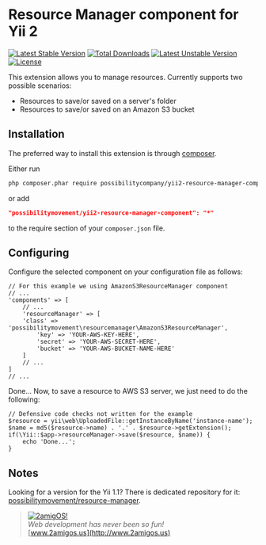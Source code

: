 Resource Manager component for Yii 2
====================================

[![Latest Stable Version](https://poser.pugx.org/possibilitycompany/yii2-resource-manager-component/v/stable.svg)](https://packagist.org/packages/possibilitycompany/yii2-ckeditor-widget) [![Total Downloads](https://poser.pugx.org/possibilitycompany/yii2-resource-manager-component/downloads.svg)](https://packagist.org/packages/possibilitycompany/yii2-resource-manager-component) [![Latest Unstable Version](https://poser.pugx.org/possibilitycompany/yii2-resource-manager-component/v/unstable.svg)](https://packagist.org/packages/possibilitycompany/yii2-resource-manager-component) [![License](https://poser.pugx.org/possibilitycompany/yii2-resource-manager-component/license.svg)](https://packagist.org/packages/possibilitycompany/yii2-resource-manager-component)

This extension allows you to manage resources. Currently supports two possible scenarios: 

- Resources to save/or saved on a server's folder
- Resources to save/or saved on an Amazon S3 bucket



Installation
------------

The preferred way to install this extension is through [composer](http://getcomposer.org/download/).

Either run

```sh
php composer.phar require possibilitycompany/yii2-resource-manager-component "*"
```

or add

```json
"possibilitymovement/yii2-resource-manager-component": "*"
```

to the require section of your `composer.json` file.

Configuring
--------------------------

Configure the selected component on your configuration file as follows:

```
// For this example we using AmazonS3ResourceManager component
// ...
'components' => [  
	// ...   
	'resourceManager' => [
	'class' => 'possibilitymovement\resourcemanager\AmazonS3ResourceManager',
		'key' => 'YOUR-AWS-KEY-HERE',
		'secret' => 'YOUR-AWS-SECRET-HERE',
		'bucket' => 'YOUR-AWS-BUCKET-NAME-HERE'
	]
	// ...
]
// ...  
```

Done... Now, to save a resource to AWS S3 server, we just need to do the following:

```
// Defensive code checks not written for the example
$resource = yii\web\UploadedFile::getInstanceByName('instance-name');
$name = md5($resource->name) . '.' . $resource->getExtension();
if(\Yii::$app->resourceManager->save($resource, $name)) {
    echo 'Done...';
}

```

Notes
-----

Looking for a version for the Yii 1.1? There is dedicated repository for it:
[possibilitymovement/resource-manager](https://github.com/possibilitymovement/resource-manager).

> [![2amigOS!](http://www.gravatar.com/avatar/55363394d72945ff7ed312556ec041e0.png)](http://www.2amigos.us)<br>
<i>Web development has never been so fun!</i><br>
[www.2amigos.us](http://www.2amigos.us)
